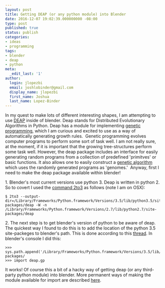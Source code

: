 ```yaml
---
layout: post
title: Getting DEAP (or any python module) into Blender
date: 2016-12-07 19:02:39.000000000 -08:00
type: post
published: true
status: publish
categories:
- ideas
- programming
tags:
- blender
- deap
- python
meta:
  _edit_last: '1'
author:
  login: jlopezbi
  email: joshlobinder@gmail.com
  display_name: jlopezbi
  first_name: Joshua
  last_name: Lopez-Binder
---
```

<p><code></code>In my quest to make lots of different interesting shapes, I am attempting to use <a href="http://deap.readthedocs.io/en/master/">DEAP</a> inside of blender. Deap stands for Distributed Evolutionary Algorithms in Python. Deap has a module for implementing <a href="http://www.macs.hw.ac.uk/~ml355/common/thesis/c6.html">genetic programming</a>, which I am curious and excited to use as a way of automatically generating growth rules.  Genetic programming evolves computer programs to perform some sort of task well. I am not really sure, at the moment, if it is important that the growing tree-structures perform some task well. However, the deap package includes an interface for easily generating random programs from a collection of predefined 'primitves' or basic functions. It also allows one to easily construct a <a href="https://en.wikipedia.org/wiki/Genetic_algorithm">genetic algorithm</a> which uses the randomly generated programs as 'genomes.'  Anyway, first I need to make the deap package available within blender!</p>

<p>1. Blender's most current versions use python 3. Deap is written in python 2. So to covert I used the <a href="https://docs.python.org/2/library/2to3.html">command 2to3</a> as follows (note I am on OSX):</p>

```
$ 2to3 --output-dir=/Library/Frameworks/Python.framework/Versions/3.5/lib/python3.5/site-packages/deap -W -n /Library/Frameworks/Python.framework/Versions/2.7/lib/python2.7/site-packages/deap
```

<p class="p1">2. The next step is to get blender's version of python to be aware of deap. The quickest way I found to do this is to add the location of the python 3.5 site-packeges to blender's path. This is done according to this <a href="https://www.blender.org/forum/viewtopic.php?t=21528">thread</a>. In blender's console I did this:</p>

```
>>> sys.path.append('/Library/Frameworks/Python.framework/Versions/3.5/lib/python3.5/site-packages/
>>> import deap.gp
```

<p class="p1">It works! Of course this a bit of a hacky way of getting deap (or any third-party python module) into blender. More permanent ways of making the module available for import are described <a href="http://blender.stackexchange.com/questions/5287/using-3rd-party-python-modules">here</a>.</p>


